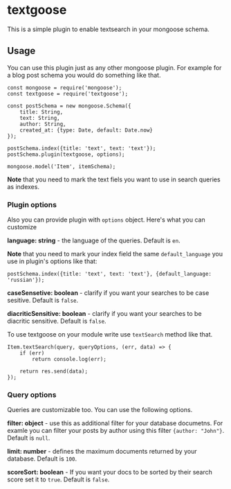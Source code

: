 # textgoose

This is a simple plugin to enable textsearch in your mongoose schema.

## Usage

You can use this plugin just as any other mongoose plugin. For example for a blog post schema you would do something like that.

    const mongoose = require('mongoose');
    const textgoose = require('textgoose');

    const postSchema = new mongoose.Schema({
        title: String,
        text: String,
        author: String,
        created_at: {type: Date, default: Date.now}
    });

    postSchema.index({title: 'text', text: 'text'});
    postSchema.plugin(textgoose, options);

    mongoose.model('Item', itemSchema);

**Note** that you need to mark the text fiels you want to use in search queries as indexes.

### Plugin options

Also you can provide plugin with `options` object. Here's what you can customize

**language: string** - the language of the queries. Default is `en`.

**Note** that you need to mark your index field the same `default_language` you use in plugin's options like that: 

    postSchema.index({title: 'text', text: 'text'}, {default_language: 'russian'});
    
**caseSensetive: boolean** - clarify if you want your searches to be case sesitive. Default is `false`.

**diacriticSensitive: boolean** - clarify if you want your searches to be diacritic sensitive. Default is `false`.

To use textgoose on your module write use `textSearch` method like that.

	Item.textSearch(query, queryOptions, (err, data) => {
        if (err)
            return console.log(err);

        return res.send(data);
    });

### Query options

Queries are customizable too. You can use the following options.

**filter: object** - use this as additional filter for your database documetns. For examle you can filter your posts by author using this filter `{author: "John"}`. Default is `null`.

**limit: number** - defines the maximum documents returned by your database. Default is `100`.

**scoreSort: boolean** - If you want your docs to be sorted by their search score set it to `true`. Default is `false`.
